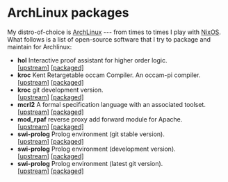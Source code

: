 # ArchLinux packages

My distro-of-choice is [ArchLinux](http://archlinux.org) --- from times to times I play with [NixOS](http://nixos.org).
What follows is a list of open-source software that I try to package and maintain for Archlinux:

- **hol** Interactive proof assistant for higher order logic.  
  [[upstream]](http://hol.sourceforge.net/) [[packaged]](https://aur.archlinux.org/packages/hol/)
- **kroc** Kent Retargetable occam Compiler. An occam-pi compiler.  
  [[upstream]](http://projects.cs.kent.ac.uk/projects/kroc/trac/wiki) [[packaged]](https://aur.archlinux.org/packages/kroc-git/)
- **kroc** git development version.  
  [[upstream]](http://projects.cs.kent.ac.uk/projects/kroc/trac/wiki) [[packaged]](https://aur.archlinux.org/packages/kroc-devel-git/)
- **mcrl2** A formal specification language with an associated toolset.  
  [[upstream]](http://www.mcrl2.org/) [[packaged]](https://aur.archlinux.org/packages/mcrl2/)
- **mod_rpaf** reverse proxy add forward module for Apache.  
  [[upstream]](https://github.com/gnif/mod_rpaf) [[packaged]](https://aur.archlinux.org/packages/mod_rpaf/)
- **swi-prolog** Prolog environment (git stable version).  
  [[upstream]](http://www.swi-prolog.org/) [[packaged]](https://aur.archlinux.org/packages/swi-prolog-git/)
- **swi-prolog** Prolog environment (development version).  
  [[upstream]](http://www.swi-prolog.org/) [[packaged]](https://aur.archlinux.org/packages/swi-prolog-devel/)
- **swi-prolog** Prolog environment (latest git version).  
  [[upstream]](http://www.swi-prolog.org/) [[packaged]](https://aur.archlinux.org/packages/swi-prolog-devel-git/)
